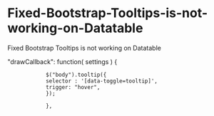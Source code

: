 # Fixed-Bootstrap-Tooltips-is-not-working-on-Datatable
Fixed Bootstrap Tooltips is not working on Datatable

"drawCallback": function( settings ) {
    
                $("body").tooltip({
                selector : '[data-toggle=tooltip]',
                trigger: "hover",
                });
    
                },
